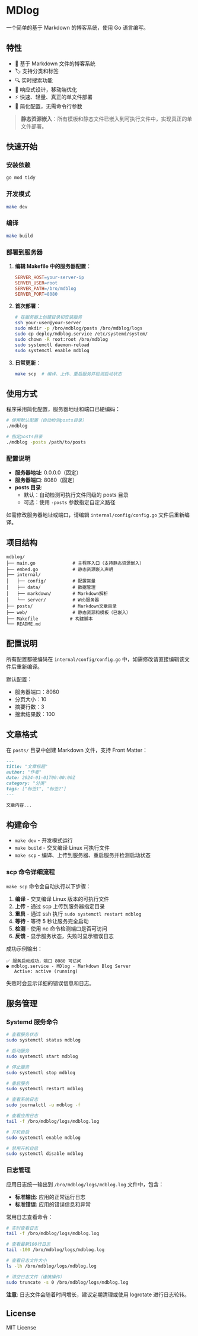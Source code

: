 # MDlog

一个简单的基于 Markdown 的博客系统，使用 Go 语言编写。

## 特性

- 📝 基于 Markdown 文件的博客系统
- 🏷️ 支持分类和标签
- 🔍 实时搜索功能
- 📱 响应式设计，移动端优化
- ⚡ 快速、轻量、真正的单文件部署
- 🔧 简化配置，无需命令行参数

> **静态资源嵌入**：所有模板和静态文件已嵌入到可执行文件中，实现真正的单文件部署。

## 快速开始

### 安装依赖

```bash
go mod tidy
```

### 开发模式

```bash
make dev
```

### 编译

```bash
make build
```

### 部署到服务器

1. **编辑 Makefile 中的服务器配置**：

   ```makefile
   SERVER_HOST=your-server-ip
   SERVER_USER=root
   SERVER_PATH=/bro/mdblog
   SERVER_PORT=8080
   ```

2. **首次部署**：

   ```bash
   # 在服务器上创建目录和安装服务
   ssh your-user@your-server
   sudo mkdir -p /bro/mdblog/posts /bro/mdblog/logs
   sudo cp deploy/mdblog.service /etc/systemd/system/
   sudo chown -R root:root /bro/mdblog
   sudo systemctl daemon-reload
   sudo systemctl enable mdblog
   ```

3. **日常更新**：
   ```bash
   make scp  # 编译、上传、重启服务并检测启动状态
   ```

## 使用方式

程序采用简化配置，服务器地址和端口已硬编码：

```bash
# 使用默认配置（自动检测posts目录）
./mdblog

# 指定posts目录
./mdblog -posts /path/to/posts
```

### 配置说明

- **服务器地址**: 0.0.0.0（固定）
- **服务器端口**: 8080（固定）
- **posts 目录**:
  - 默认：自动检测可执行文件同级的 posts 目录
  - 可选：使用 `-posts` 参数指定自定义路径

如需修改服务器地址或端口，请编辑 `internal/config/config.go` 文件后重新编译。

## 项目结构

```
mdblog/
├── main.go              # 主程序入口（支持静态资源嵌入）
├── embed.go             # 静态资源嵌入声明
├── internal/
│   ├── config/          # 配置常量
│   ├── data/            # 数据管理
│   ├── markdown/        # Markdown解析
│   └── server/          # Web服务器
├── posts/               # Markdown文章目录
├── web/                 # 静态资源和模板（已嵌入）
├── Makefile            # 构建脚本
└── README.md
```

## 配置说明

所有配置都硬编码在 `internal/config/config.go` 中，如需修改请直接编辑该文件后重新编译。

默认配置：

- 服务器端口：8080
- 分页大小：10
- 摘要行数：3
- 搜索结果数：100

## 文章格式

在 `posts/` 目录中创建 Markdown 文件，支持 Front Matter：

```markdown
---
title: "文章标题"
author: "作者"
date: 2024-01-01T00:00:00Z
category: "分类"
tags: ["标签1", "标签2"]
---

文章内容...
```

## 构建命令

- `make dev` - 开发模式运行
- `make build` - 交叉编译 Linux 可执行文件
- `make scp` - 编译、上传到服务器、重启服务并检测启动状态

### scp 命令详细流程

`make scp` 命令会自动执行以下步骤：

1. **编译** - 交叉编译 Linux 版本的可执行文件
2. **上传** - 通过 scp 上传到服务器指定目录
3. **重启** - 通过 ssh 执行 `sudo systemctl restart mdblog`
4. **等待** - 等待 5 秒让服务完全启动
5. **检测** - 使用 nc 命令检测端口是否可访问
6. **反馈** - 显示服务状态，失败时显示错误日志

成功示例输出：

```
✅ 服务启动成功，端口 8080 可访问
● mdblog.service - MDlog - Markdown Blog Server
   Active: active (running)
```

失败时会显示详细的错误信息和日志。

## 服务管理

### Systemd 服务命令

```bash
# 查看服务状态
sudo systemctl status mdblog

# 启动服务
sudo systemctl start mdblog

# 停止服务
sudo systemctl stop mdblog

# 重启服务
sudo systemctl restart mdblog

# 查看系统日志
sudo journalctl -u mdblog -f

# 查看应用日志
tail -f /bro/mdblog/logs/mdblog.log

# 开机自启
sudo systemctl enable mdblog

# 禁用开机自启
sudo systemctl disable mdblog
```

### 日志管理

应用日志统一输出到 `/bro/mdblog/logs/mdblog.log` 文件中，包含：

- **标准输出**: 应用的正常运行日志
- **标准错误**: 应用的错误信息和异常

常用日志查看命令：

```bash
# 实时查看日志
tail -f /bro/mdblog/logs/mdblog.log

# 查看最新100行日志
tail -100 /bro/mdblog/logs/mdblog.log

# 查看日志文件大小
ls -lh /bro/mdblog/logs/mdblog.log

# 清空日志文件（谨慎操作）
sudo truncate -s 0 /bro/mdblog/logs/mdblog.log
```

**注意**: 日志文件会随着时间增长，建议定期清理或使用 logrotate 进行日志轮转。

## License

MIT License
